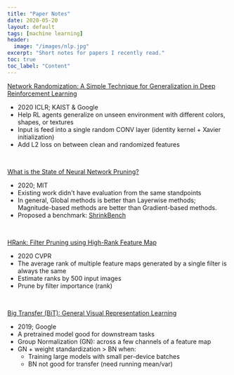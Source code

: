 ```yaml
---
title: "Paper Notes"
date: 2020-05-20
layout: default
tags: [machine learning]
header:
  image: "/images/nlp.jpg"
excerpt: "Short notes for papers I recently read."
toc: true
toc_label: "Content"
---
```


[Network Randomization: A Simple Technique for Generalization in Deep Reinforcement Learning](https://arxiv.org/pdf/1910.05396.pdf)
* 2020 ICLR; KAIST & Google 
* Help RL agents generalize on unseen environment with different colors, shapes, or textures
* Input is feed into a single random CONV layer (identity kernel + Xavier initialization)
* Add L2 loss on between clean and randomized features

&nbsp;

[What is the State of Neural Network Pruning?](https://arxiv.org/pdf/2003.03033.pdf)
* 2020; MIT
* Existing work didn't have evaluation from the same standpoints
* In general, Global methods is better than Layerwise methods; Magnitude-based methods are better than Gradient-based methods.
* Proposed a benchmark: [ShrinkBench](https://github.com/jjgo/shrinkbench)

&nbsp;

[HRank: Filter Pruning using High-Rank Feature Map](https://arxiv.org/pdf/2002.10179.pdf)
* 2020 CVPR
* The average rank of multiple feature maps generated by a single filter is always the same
* Estimate ranks by 500 input images
* Prune by filter importance (rank)

&nbsp;

[Big Transfer (BiT): General Visual Representation Learning](https://arxiv.org/abs/1912.11370)
* 2019; Google 
* A pretrained model good for downstream tasks
* Group Normalization (GN): across a few channels of a feature map
* GN + weight standardization > BN when:
  * Training large models with small per-device batches
  * BN not good for transfer (need running mean/var)
 
